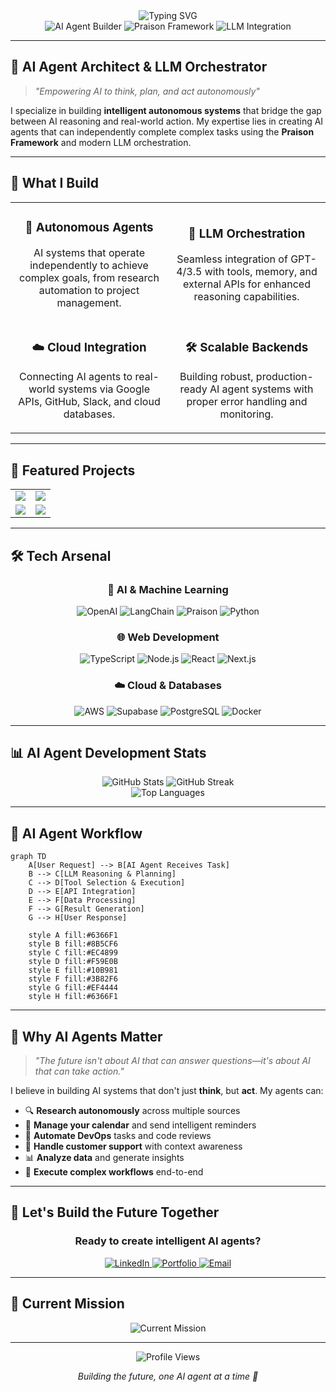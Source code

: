 <div align="center">
  <img src="https://readme-typing-svg.herokuapp.com?font=Fira+Code&weight=500&size=28&pause=1000&color=6366F1&center=true&vCenter=true&width=435&lines=Hello%2C+I'm+DhivyaBharathy;AI+Agent+Architect;LLM+Orchestrator;Building+the+Future+of+AI" alt="Typing SVG" />
</div>

<div align="center">
  <img src="https://img.shields.io/badge/AI%20Agent%20Builder-Expert-brightgreen?style=for-the-badge&logo=openai" alt="AI Agent Builder" />
  <img src="https://img.shields.io/badge/Praison%20Framework-Core%20Contributor-blue?style=for-the-badge&logo=python" alt="Praison Framework" />
  <img src="https://img.shields.io/badge/LLM%20Integration-Specialist-purple?style=for-the-badge&logo=typescript" alt="LLM Integration" />
</div>

---

## 🧠 **AI Agent Architect & LLM Orchestrator**

> *"Empowering AI to think, plan, and act autonomously"*

I specialize in building **intelligent autonomous systems** that bridge the gap between AI reasoning and real-world action. My expertise lies in creating AI agents that can independently complete complex tasks using the **Praison Framework** and modern LLM orchestration.

---

## 🚀 **What I Build**

<table>
  <tr>
    <td width="50%">
      <h3 align="center">🤖 Autonomous Agents</h3>
      <p align="center">
        AI systems that operate independently to achieve complex goals, from research automation to project management.
      </p>
    </td>
    <td width="50%">
      <h3 align="center">🔗 LLM Orchestration</h3>
      <p align="center">
        Seamless integration of GPT-4/3.5 with tools, memory, and external APIs for enhanced reasoning capabilities.
      </p>
    </td>
  </tr>
  <tr>
    <td width="50%">
      <h3 align="center">☁️ Cloud Integration</h3>
      <p align="center">
        Connecting AI agents to real-world systems via Google APIs, GitHub, Slack, and cloud databases.
      </p>
    </td>
    <td width="50%">
      <h3 align="center">🛠️ Scalable Backends</h3>
      <p align="center">
        Building robust, production-ready AI agent systems with proper error handling and monitoring.
      </p>
    </td>
  </tr>
</table>

---

## 🎯 **Featured Projects**

<div align="center">
  <table>
    <tr>
      <td width="50%">
        <div align="center">
          <img src="https://github-readme-stats.vercel.app/api/pin/?username=dhivyabharathy&repo=ai-research-agent&theme=radical&hide_border=true" />
        </div>
      </td>
      <td width="50%">
        <div align="center">
          <img src="https://github-readme-stats.vercel.app/api/pin/?username=dhivyabharathy&repo=calendar-assistant-agent&theme=radical&hide_border=true" />
        </div>
      </td>
    </tr>
    <tr>
      <td width="50%">
        <div align="center">
          <img src="https://github-readme-stats.vercel.app/api/pin/?username=dhivyabharathy&repo=devops-automation-agent&theme=radical&hide_border=true" />
        </div>
      </td>
      <td width="50%">
        <div align="center">
          <img src="https://github-readme-stats.vercel.app/api/pin/?username=dhivyabharathy&repo=slack-ai-bot&theme=radical&hide_border=true" />
        </div>
      </td>
    </tr>
  </table>
</div>

---

## 🛠️ **Tech Arsenal**

<div align="center">
  <h3>🤖 AI & Machine Learning</h3>
  <img src="https://img.shields.io/badge/OpenAI-GPT--4-412991?style=for-the-badge&logo=openai&logoColor=white" alt="OpenAI" />
  <img src="https://img.shields.io/badge/LangChain-Framework-00FF00?style=for-the-badge&logo=python&logoColor=white" alt="LangChain" />
  <img src="https://img.shields.io/badge/Praison-Framework-FF6B6B?style=for-the-badge&logo=python&logoColor=white" alt="Praison" />
  <img src="https://img.shields.io/badge/Python-3776AB?style=for-the-badge&logo=python&logoColor=white" alt="Python" />
  
  <h3>🌐 Web Development</h3>
  <img src="https://img.shields.io/badge/TypeScript-007ACC?style=for-the-badge&logo=typescript&logoColor=white" alt="TypeScript" />
  <img src="https://img.shields.io/badge/Node.js-43853D?style=for-the-badge&logo=node.js&logoColor=white" alt="Node.js" />
  <img src="https://img.shields.io/badge/React-20232A?style=for-the-badge&logo=react&logoColor=61DAFB" alt="React" />
  <img src="https://img.shields.io/badge/Next.js-000000?style=for-the-badge&logo=next.js&logoColor=white" alt="Next.js" />
  
  <h3>☁️ Cloud & Databases</h3>
  <img src="https://img.shields.io/badge/AWS-232F3E?style=for-the-badge&logo=amazon-aws&logoColor=white" alt="AWS" />
  <img src="https://img.shields.io/badge/Supabase-3ECF8E?style=for-the-badge&logo=supabase&logoColor=white" alt="Supabase" />
  <img src="https://img.shields.io/badge/PostgreSQL-316192?style=for-the-badge&logo=postgresql&logoColor=white" alt="PostgreSQL" />
  <img src="https://img.shields.io/badge/Docker-2496ED?style=for-the-badge&logo=docker&logoColor=white" alt="Docker" />
</div>

---

## 📊 **AI Agent Development Stats**

<div align="center">
  <img src="https://github-readme-stats.vercel.app/api?username=dhivyabharathy&show_icons=true&theme=radical&hide_border=true&include_all_commits=true&count_private=true" alt="GitHub Stats" />
  <img src="https://github-readme-streak-stats.herokuapp.com/?user=dhivyabharathy&theme=radical&hide_border=true" alt="GitHub Streak" />
</div>

<div align="center">
  <img src="https://github-readme-stats.vercel.app/api/top-langs/?username=dhivyabharathy&layout=compact&theme=radical&hide_border=true" alt="Top Languages" />
</div>

---

## 🎨 **AI Agent Workflow**

```mermaid
graph TD
    A[User Request] --> B[AI Agent Receives Task]
    B --> C[LLM Reasoning & Planning]
    C --> D[Tool Selection & Execution]
    D --> E[API Integration]
    E --> F[Data Processing]
    F --> G[Result Generation]
    G --> H[User Response]
    
    style A fill:#6366F1
    style B fill:#8B5CF6
    style C fill:#EC4899
    style D fill:#F59E0B
    style E fill:#10B981
    style F fill:#3B82F6
    style G fill:#EF4444
    style H fill:#6366F1
```

---

## 🌟 **Why AI Agents Matter**

> *"The future isn't about AI that can answer questions—it's about AI that can take action."*

I believe in building AI systems that don't just **think**, but **act**. My agents can:
- 🔍 **Research autonomously** across multiple sources
- 📅 **Manage your calendar** and send intelligent reminders
- 🧰 **Automate DevOps** tasks and code reviews
- 💬 **Handle customer support** with context awareness
- 📊 **Analyze data** and generate insights
- 🎯 **Execute complex workflows** end-to-end

---

## 🤝 **Let's Build the Future Together**

<div align="center">
  <h3>Ready to create intelligent AI agents?</h3>
  
  <a href="https://www.linkedin.com/in/dhivya-bharathy-894b7b238/">
    <img src="https://img.shields.io/badge/LinkedIn-0077B5?style=for-the-badge&logo=linkedin&logoColor=white" alt="LinkedIn" />
  </a>
  <a href="https://dhivyabharathy.netlify.app/">
    <img src="https://img.shields.io/badge/Portfolio-FF6B6B?style=for-the-badge&logo=netlify&logoColor=white" alt="Portfolio" />
  </a>
  <a href="mailto:divyasarah2261999@gmail.com">
    <img src="https://img.shields.io/badge/Email-D14836?style=for-the-badge&logo=gmail&logoColor=white" alt="Email" />
  </a>
</div>

---

## 🎯 **Current Mission**

<div align="center">
  <img src="https://readme-typing-svg.herokuapp.com?font=Fira+Code&weight=500&size=20&pause=2000&color=10B981&center=true&vCenter=true&width=600&lines=Building+autonomous+AI+agents+that+can+think%2C+plan%2C+and+act;Integrating+LLMs+with+real--world+APIs+and+systems;Creating+the+future+of+AI--powered+productivity" alt="Current Mission" />
</div>

---

<div align="center">
  <img src="https://komarev.com/ghpvc/?username=dhivyabharathy&style=flat-square&color=6366F1" alt="Profile Views" />
  
  <p><em>Building the future, one AI agent at a time 🚀</em></p>
</div> 
